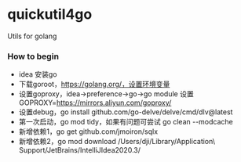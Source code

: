 # quickutil4go
Utils for golang

### How to begin
+ idea 安装go
+ 下载goroot，https://golang.org/，设置环境变量
+ 设置goproxy，idea->preference->go->go module 设置GOPROXY=https://mirrors.aliyun.com/goproxy/
+ 设置debug，go install github.com/go-delve/delve/cmd/dlv@latest
+ 第一次启动，go mod tidy，如果有问题可尝试 go clean --modcache
+ 新增依赖1，go get github.com/jmoiron/sqlx
+ 新增依赖2，go mod download
  /Users/dji/Library/Application\ Support/JetBrains/IntelliJIdea2020.3/